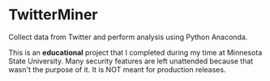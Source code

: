 TwitterMiner
======
Collect data from Twitter and perform analysis using Python Anaconda.

This is an **educational** project that I completed during my time at Minnesota State University. Many security features are 
left unattended because that wasn't the purpose of it. It is NOT meant for production releases.
